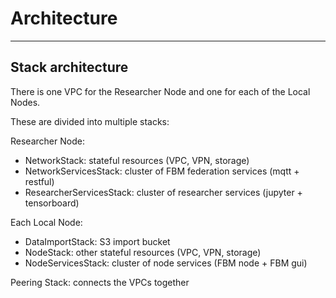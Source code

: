 # Architecture

---

## Stack architecture

There is one VPC for the Researcher Node and one for each of the Local Nodes.

These are divided into multiple stacks:

Researcher Node:
- NetworkStack: stateful resources (VPC, VPN, storage)
- NetworkServicesStack: cluster of FBM federation services (mqtt + restful)
- ResearcherServicesStack: cluster of researcher services (jupyter + tensorboard)

Each Local Node:
- DataImportStack: S3 import bucket
- NodeStack: other stateful resources (VPC, VPN, storage)
- NodeServicesStack: cluster of node services (FBM node + FBM gui)

Peering Stack: connects the VPCs together

